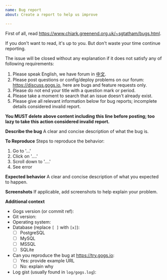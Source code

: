 ```yaml
---
name: Bug report
about: Create a report to help us improve

---
```


First of all, read https://www.chiark.greenend.org.uk/~sgtatham/bugs.html.

If you don't want to read, it's up to you. But don't waste your time continue reporting.

The issue will be closed without any explanation if it does not satisfy any of following requirements:

1. Please speak English, we have forum in [中文](https://discuss.gogs.io/c/getting-help/getting-help-chinese).
2. Please post questions or config/deploy problems on our forum: https://discuss.gogs.io, here are bugs and feature requests only.
3. Please do not end your title with a question mark or period.
3. Please take a moment to search that an issue doesn't already exist.
4. Please give all relevant information below for bug reports; incomplete details considered invalid report.

**You MUST delete above content including this line before posting; too lazy to take this action considered invalid report.**

**Describe the bug**
A clear and concise description of what the bug is.

**To Reproduce**
Steps to reproduce the behavior:
1. Go to '...'
2. Click on '....'
3. Scroll down to '....'
4. See error

**Expected behavior**
A clear and concise description of what you expected to happen.

**Screenshots**
If applicable, add screenshots to help explain your problem.

**Additional context**

- Gogs version (or commit ref): 
- Git version: 
- Operating system: 
- Database (replace `[ ]` with `[x]`):
  - [ ] PostgreSQL
  - [ ] MySQL
  - [ ] MSSQL
  - [ ] SQLite
- Can you reproduce the bug at https://try.gogs.io:
  - [ ] Yes: provide example URL
  - [ ] No: explain why
- Log gist (usually found in `log/gogs.log`):
